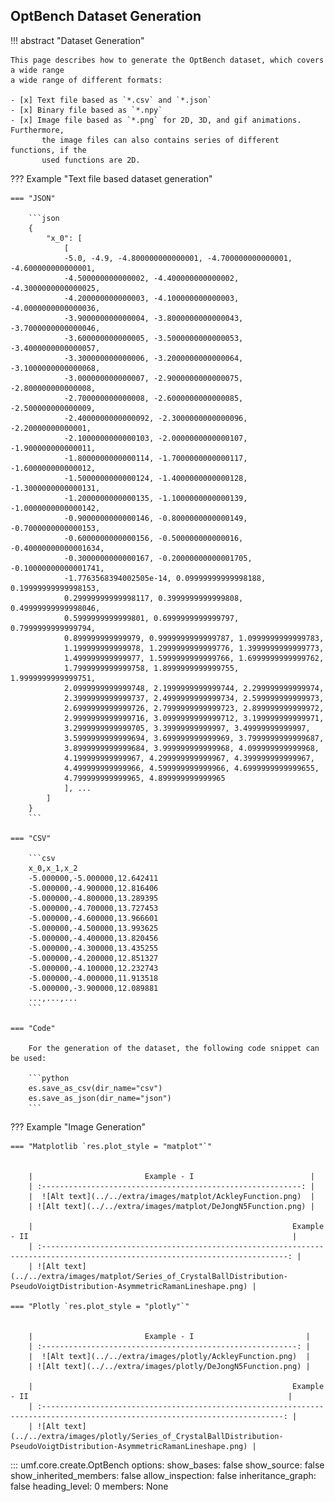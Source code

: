 ## OptBench Dataset Generation

!!! abstract "Dataset Generation"

    This page describes how to generate the OptBench dataset, which covers a wide range
    a wide range of different formats:

    - [x] Text file based as `*.csv` and `*.json`
    - [x] Binary file based as `*.npy`
    - [x] Image file based as `*.png` for 2D, 3D, and gif animations. Furthermore,
           the image files can also contains series of different functions, if the
           used functions are 2D.

??? Example "Text file based dataset generation"

    === "JSON"

        ```json
        {
            "x_0": [
                [
                -5.0, -4.9, -4.800000000000001, -4.700000000000001, -4.600000000000001,
                -4.500000000000002, -4.400000000000002, -4.3000000000000025,
                -4.200000000000003, -4.100000000000003, -4.0000000000000036,
                -3.900000000000004, -3.8000000000000043, -3.7000000000000046,
                -3.600000000000005, -3.5000000000000053, -3.4000000000000057,
                -3.300000000000006, -3.2000000000000064, -3.1000000000000068,
                -3.000000000000007, -2.9000000000000075, -2.800000000000008,
                -2.700000000000008, -2.6000000000000085, -2.500000000000009,
                -2.4000000000000092, -2.3000000000000096, -2.20000000000001,
                -2.1000000000000103, -2.0000000000000107, -1.900000000000011,
                -1.8000000000000114, -1.7000000000000117, -1.600000000000012,
                -1.5000000000000124, -1.4000000000000128, -1.3000000000000131,
                -1.2000000000000135, -1.1000000000000139, -1.0000000000000142,
                -0.9000000000000146, -0.8000000000000149, -0.7000000000000153,
                -0.6000000000000156, -0.500000000000016, -0.40000000000001634,
                -0.3000000000000167, -0.20000000000001705, -0.10000000000001741,
                -1.7763568394002505e-14, 0.09999999999998188, 0.19999999999998153,
                0.29999999999998117, 0.3999999999999808, 0.49999999999998046,
                0.5999999999999801, 0.6999999999999797, 0.7999999999999794,
                0.899999999999979, 0.9999999999999787, 1.0999999999999783,
                1.199999999999978, 1.2999999999999776, 1.3999999999999773,
                1.499999999999977, 1.5999999999999766, 1.6999999999999762,
                1.7999999999999758, 1.8999999999999755, 1.9999999999999751,
                2.0999999999999748, 2.1999999999999744, 2.299999999999974,
                2.3999999999999737, 2.4999999999999734, 2.599999999999973,
                2.6999999999999726, 2.7999999999999723, 2.899999999999972,
                2.9999999999999716, 3.0999999999999712, 3.199999999999971,
                3.2999999999999705, 3.39999999999997, 3.49999999999997,
                3.5999999999999694, 3.699999999999969, 3.7999999999999687,
                3.8999999999999684, 3.999999999999968, 4.099999999999968,
                4.199999999999967, 4.299999999999967, 4.399999999999967,
                4.499999999999966, 4.599999999999966, 4.6999999999999655,
                4.799999999999965, 4.899999999999965
                ], ...
            ]
        }
        ```

    === "CSV"

        ```csv
        x_0,x_1,x_2
        -5.000000,-5.000000,12.642411
        -5.000000,-4.900000,12.816406
        -5.000000,-4.800000,13.289395
        -5.000000,-4.700000,13.727453
        -5.000000,-4.600000,13.966601
        -5.000000,-4.500000,13.993625
        -5.000000,-4.400000,13.820456
        -5.000000,-4.300000,13.435255
        -5.000000,-4.200000,12.851327
        -5.000000,-4.100000,12.232743
        -5.000000,-4.000000,11.913518
        -5.000000,-3.900000,12.089881
        ...,...,...
        ```

    === "Code"

        For the generation of the dataset, the following code snippet can be used:

        ```python
        es.save_as_csv(dir_name="csv")
        es.save_as_json(dir_name="json")
        ```

??? Example "Image Generation"

    === "Matplotlib `res.plot_style = "matplot"`"


        |                         Example - I                          |
        | :----------------------------------------------------------: |
        |  ![Alt text](../../extra/images/matplot/AckleyFunction.png)  |
        | ![Alt text](../../extra/images/matplot/DeJongN5Function.png) |

        |                                                          Example - II                                                           |
        | :-----------------------------------------------------------------------------------------------------------------------------: |
        | ![Alt text](../../extra/images/matplot/Series_of_CrystalBallDistribution-PseudoVoigtDistribution-AsymmetricRamanLineshape.png) |

    === "Plotly `res.plot_style = "plotly"`"


        |                         Example - I                         |
        | :---------------------------------------------------------: |
        |  ![Alt text](../../extra/images/plotly/AckleyFunction.png)  |
        | ![Alt text](../../extra/images/plotly/DeJongN5Function.png) |

        |                                                          Example - II                                                          |
        | :----------------------------------------------------------------------------------------------------------------------------: |
        | ![Alt text](../../extra/images/plotly/Series_of_CrystalBallDistribution-PseudoVoigtDistribution-AsymmetricRamanLineshape.png) |

<!-- prettier-ignore -->
::: umf.core.create.OptBench
    options:
        show_bases: false
        show_source: false
        show_inherited_members: false
        allow_inspection: false
        inheritance_graph: false
        heading_level: 0
        members: None
